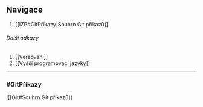 ## Navigace

1. [[IZP#GitPříkazy|Souhrn Git příkazů]]

###### Další odkazy

1. [[Verzování]]
2. [[Vyšší programovací jazyky]]

---

### #GitPříkazy

![[Git#Souhrn Git příkazů]]
